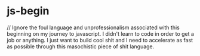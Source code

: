 # js-begin

// Ignore the foul language and unprofessionalism associated with this beginning on my journey to javascript. I didn't learn to code in order to get a job or anything. I just want to build cool shit and I need to accelerate as fast as possible through this masochistic piece of shit language.
